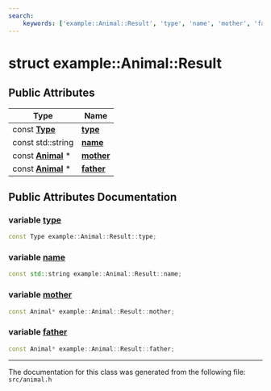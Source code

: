 ```yaml
---
search:
    keywords: ['example::Animal::Result', 'type', 'name', 'mother', 'father']
---
```


# struct example::Animal::Result

## Public Attributes

|Type|Name|
|-----|-----|
|const **[Type](classexample_1_1_animal.md#1adc9e490a8ea5390fbcaf6ffa24c3ec69)**|[**type**](structexample_1_1_animal_1_1_result.md#1a5789a50cbd7cf0f1747ae0e53787c06e)|
|const std::string|[**name**](structexample_1_1_animal_1_1_result.md#1a80422623e590cfc5f601d05aa9e2c1ba)|
|const **[Animal](classexample_1_1_animal.md)** \*|[**mother**](structexample_1_1_animal_1_1_result.md#1ae3c7882f7bb42ba88d2af157062b7b86)|
|const **[Animal](classexample_1_1_animal.md)** \*|[**father**](structexample_1_1_animal_1_1_result.md#1a4f4c0568ca6fa5a1adec6e6c83a4a5f2)|


## Public Attributes Documentation

### variable <a id="1a5789a50cbd7cf0f1747ae0e53787c06e" href="#1a5789a50cbd7cf0f1747ae0e53787c06e">type</a>

```cpp
const Type example::Animal::Result::type;
```



### variable <a id="1a80422623e590cfc5f601d05aa9e2c1ba" href="#1a80422623e590cfc5f601d05aa9e2c1ba">name</a>

```cpp
const std::string example::Animal::Result::name;
```



### variable <a id="1ae3c7882f7bb42ba88d2af157062b7b86" href="#1ae3c7882f7bb42ba88d2af157062b7b86">mother</a>

```cpp
const Animal* example::Animal::Result::mother;
```



### variable <a id="1a4f4c0568ca6fa5a1adec6e6c83a4a5f2" href="#1a4f4c0568ca6fa5a1adec6e6c83a4a5f2">father</a>

```cpp
const Animal* example::Animal::Result::father;
```





----------------------------------------
The documentation for this class was generated from the following file: `src/animal.h`
